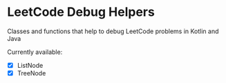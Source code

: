 # LeetCode Debug Helpers
Classes and functions that help to debug LeetCode problems in Kotlin and Java

Currently available:
- [x] ListNode
- [x] TreeNode
